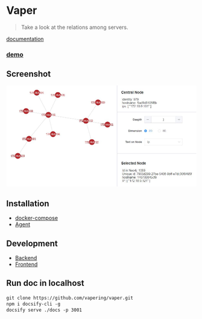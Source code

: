# Vaper
<!-- `docsify serve ./docs -p 3001` -->
> Take a look at the relations among servers.  

[documentation](https://vapering.github.io/vaper/#/)  
### [demo](http://vaper.wengpan.top/)

## Screenshot
![2d demo](imgs/chart-link-2d-ip.jpg "2d demo")  


## Installation
- [docker-compose](en/docker.md)
- [Agent](en/agent.md)

## Development
* [Backend](en/backend.md)
* [Frontend](en/frontend.md)

## Run doc in localhost
```shell
git clone https://github.com/vapering/vaper.git
npm i docsify-cli -g
docsify serve ./docs -p 3001
```

